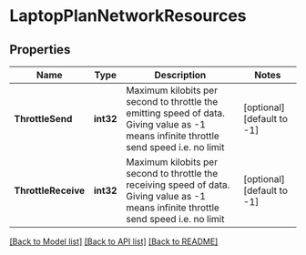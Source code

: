 # LaptopPlanNetworkResources

## Properties
Name | Type | Description | Notes
------------ | ------------- | ------------- | -------------
**ThrottleSend** | **int32** | Maximum kilobits per second to throttle the emitting speed of data. Giving value as -1 means infinite throttle send speed i.e. no limit | [optional] [default to -1]
**ThrottleReceive** | **int32** | Maximum kilobits per second to throttle the receiving speed of data. Giving value as -1 means infinite throttle send speed i.e. no limit | [optional] [default to -1]

[[Back to Model list]](../README.md#documentation-for-models) [[Back to API list]](../README.md#documentation-for-api-endpoints) [[Back to README]](../README.md)

